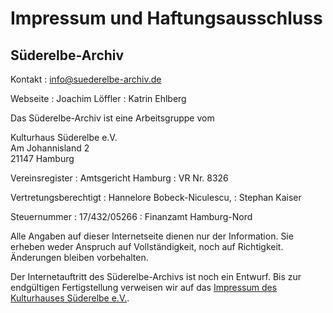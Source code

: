 # Impressum und Haftungsausschluss

## Süderelbe-Archiv

Kontakt
:   [info@suederelbe-archiv.de](mailto:info@suederelbe-archiv.de)

Webseite
:  Joachim Löffler
:   Katrin Ehlberg

Das Süderelbe-Archiv ist eine Arbeitsgruppe vom

Kulturhaus Süderelbe e.V.  
Am Johannisland 2  
21147 Hamburg  

Vereinsregister
:   Amtsgericht Hamburg
:   VR Nr. 8326

Vertretungsberechtigt
:   Hannelore Bobeck-Niculescu,
:    Stephan Kaiser

Steuernummer
:   17/432/05266
:   Finanzamt Hamburg-Nord

Alle Angaben auf dieser Internetseite dienen nur der Information. Sie
erheben weder Anspruch auf Vollständigkeit, noch auf Richtigkeit.
Änderungen bleiben vorbehalten.

Der Internetauftritt des Süderelbe-Archivs ist noch ein Entwurf. Bis zur
endgültigen Fertigstellung verweisen wir auf das [Impressum des
Kulturhauses Süderelbe e.V.](http://kulturhaus-suederelbe.de/8.html).
